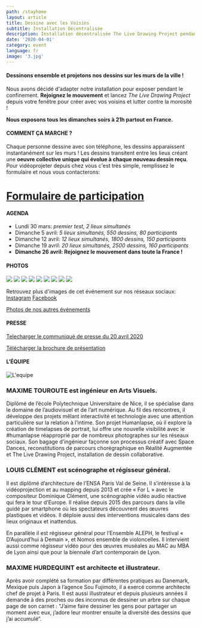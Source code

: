 ```yaml
---
path: /stayhome
layout: article
title: Dessine avec les Voisins
subtitle: Installation Décentralisée
description: Installation décentralisée The Live Drawing Project pendant le confinement 2020
date: '2020-04-01'
category: event
language: fr
image: '3.jpg'
---
```


#### Dessinons ensemble et projetons nos dessins sur les murs de la ville !

Nous avons décidé d'adapter notre installation pour exposer pendant le confinement. **Rejoignez le mouvement** et lancez _The Live Drawing Project_ depuis votre fenêtre pour créer avec vos voisins et lutter contre la morosité !

**Nous exposons tous les dimanches soirs à 21h partout en France.**

#### COMMENT ÇA MARCHE ?

Chaque personne dessine avec son téléphone, les dessins apparaissent instantanément sur les murs ! Les dessins transitent entre les lieux créant une **oeuvre collective unique qui évolue à chaque nouveau dessin reçu**. Pour vidéoprojeter depuis chez vous c'est très simple, remplissez le formulaire et nous vous contacterons:

# [Formulaire de participation](https://framaforms.org/stayhome-and-staycreative-1585829622)

#### AGENDA

- Lundi 30 mars: _premier test, 2 lieux simultanés_
- Dimanche 5 avril: _5 lieux simultanés, 550 dessins, 80 participants_
- Dimanche 12 avril: _12 lieux simultanés, 1800 dessins, 150 participants_
- Dimanche 19 avril: _20 lieux simultanés, 2500 dessins, 160 participants_
- **Dimanche 26 avril: Rejoignez le mouvement dans toute la France !**

#### PHOTOS

<photo-grid>
<img src="1.jpg"/>
<img src="2020_6_webw.jpg"/>
<img src="webw-1.jpg">
<img src="4.jpg"/>
<img src="2020_1_webw.jpg"/>
<img src="2020_2_webw.jpg"/>
<img src="2020_4_web.jpg"/>
<img src="map.jpg">
<img src="3.jpg"/>
</photo-grid>

Retrouvez plus d'images de cet événement sur nos réseaux sociaux: [Instagram](https://instagram.com/livedrawingproject) [Facebook](https://facebook.com/TheLiveDrawingProject)

[Photos de nos autres événements](/fr/gallery)

#### PRESSE

[Telecharger le communiqué de presse du 20 avril 2020](CP_TLDP_2004.pdf)

[Télécharger la brochure de présentation](TheLiveDrawingProject_Brochure_FR.pdf)

#### L’ÉQUIPE

![L'equipe](bio.jpg)

### MAXIME TOUROUTE est ingénieur en Arts Visuels.

Diplômé de l’école Polytechnique Universitaire de Nice, il se spécialise dans le domaine de l’audiovisuel et de l’art numérique. Au fil des rencontres, il développe des projets mêlant interactivité et technologie avec une attention particulière sur la relation à l’intime. Son projet Humanlapse, où il explore la création de timelapses de portrait, lui offre une nouvelle visibilité avec le #humanlapse réapproprié par de nombreux photographes sur les réseaux sociaux. Son bagage d’ingénieur façonne son processus créatif avec Space Dances, reconstitutions de parcours chorégraphique en Réalité Augmentée et The Live Drawing Project, installation de dessin collaborative.

### LOUIS CLÉMENT est scénographe et régisseur général.

Il est diplômé d’architecture de l’ENSA Paris Val de Seine. Il s’intéresse à la vidéoprojection et au mapping depuis 2013 et crée « For L » avec le compositeur Dominique Clément, une scénographie vidéo audio réactive qui fera le tour d’Europe. Il réalise depuis 2015 des parcours dans la ville guidé par smartphone où les spectateurs découvrent des œuvres plastiques et vidéos. Il déploie aussi des interventions musicales dans des lieux originaux et inattendus.

En parallèle il est régisseur général pour l’Ensemble ALEPH, le festival « D’Aujourd’hui à Demain », et Nomos ensemble de violoncelles. Il intervient aussi comme régisseur vidéo pour des œuvres muséales au MAC au MBA de Lyon ainsi que pour la biennale d’art contemporain de Lyon.

### MAXIME HURDEQUINT est architecte et illustrateur.

Après avoir complété sa formation par différentes pratiques au Danemark, Mexique puis Japon à l’agence Sou Fujimoto, il a exercé comme architecte chef de projet à Paris. Il est aussi illustrateur et depuis plusieurs années il demande à des proches ou des inconnus de
dessiner un arbre sur chaque page de son carnet : “J’aime faire dessiner les gens pour partager un moment avec eux, j’adore leur montrer ensuite la diversité des dessins que j’ai accumulé”.
